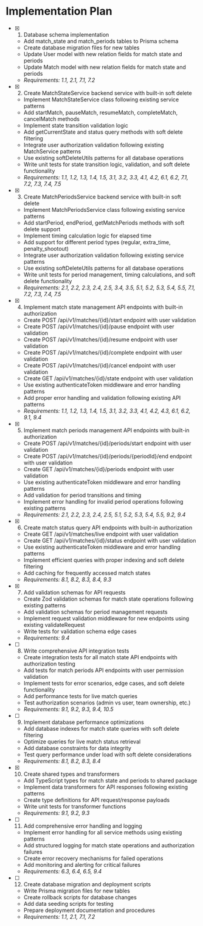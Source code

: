 # Implementation Plan

- [x] 1. Database schema implementation
  - Add match_state and match_periods tables to Prisma schema
  - Create database migration files for new tables
  - Update User model with new relation fields for match state and periods
  - Update Match model with new relation fields for match state and periods
  - _Requirements: 1.1, 2.1, 7.1, 7.2_

- [x] 2. Create MatchStateService backend service with built-in soft delete
  - Implement MatchStateService class following existing service patterns
  - Add startMatch, pauseMatch, resumeMatch, completeMatch, cancelMatch methods
  - Implement state transition validation logic
  - Add getCurrentState and status query methods with soft delete filtering
  - Integrate user authorization validation following existing MatchService patterns
  - Use existing softDeleteUtils patterns for all database operations
  - Write unit tests for state transition logic, validation, and soft delete functionality
  - _Requirements: 1.1, 1.2, 1.3, 1.4, 1.5, 3.1, 3.2, 3.3, 4.1, 4.2, 6.1, 6.2, 7.1, 7.2, 7.3, 7.4, 7.5_

- [x] 3. Create MatchPeriodsService backend service with built-in soft delete
  - Implement MatchPeriodsService class following existing service patterns
  - Add startPeriod, endPeriod, getMatchPeriods methods with soft delete support
  - Implement timing calculation logic for elapsed time
  - Add support for different period types (regular, extra_time, penalty_shootout)
  - Integrate user authorization validation following existing service patterns
  - Use existing softDeleteUtils patterns for all database operations
  - Write unit tests for period management, timing calculations, and soft delete functionality
  - _Requirements: 2.1, 2.2, 2.3, 2.4, 2.5, 3.4, 3.5, 5.1, 5.2, 5.3, 5.4, 5.5, 7.1, 7.2, 7.3, 7.4, 7.5_

- [x] 4. Implement match state management API endpoints with built-in authorization
  - Create POST /api/v1/matches/{id}/start endpoint with user validation
  - Create POST /api/v1/matches/{id}/pause endpoint with user validation
  - Create POST /api/v1/matches/{id}/resume endpoint with user validation
  - Create POST /api/v1/matches/{id}/complete endpoint with user validation
  - Create POST /api/v1/matches/{id}/cancel endpoint with user validation
  - Create GET /api/v1/matches/{id}/state endpoint with user validation
  - Use existing authenticateToken middleware and error handling patterns
  - Add proper error handling and validation following existing API patterns
  - _Requirements: 1.1, 1.2, 1.3, 1.4, 1.5, 3.1, 3.2, 3.3, 4.1, 4.2, 4.3, 6.1, 6.2, 9.1, 9.4_

- [x] 5. Implement match periods management API endpoints with built-in authorization
  - Create POST /api/v1/matches/{id}/periods/start endpoint with user validation
  - Create POST /api/v1/matches/{id}/periods/{periodId}/end endpoint with user validation
  - Create GET /api/v1/matches/{id}/periods endpoint with user validation
  - Use existing authenticateToken middleware and error handling patterns
  - Add validation for period transitions and timing
  - Implement error handling for invalid period operations following existing patterns
  - _Requirements: 2.1, 2.2, 2.3, 2.4, 2.5, 5.1, 5.2, 5.3, 5.4, 5.5, 9.2, 9.4_

- [x] 6. Create match status query API endpoints with built-in authorization
  - Create GET /api/v1/matches/live endpoint with user validation
  - Create GET /api/v1/matches/{id}/status endpoint with user validation
  - Use existing authenticateToken middleware and error handling patterns
  - Implement efficient queries with proper indexing and soft delete filtering
  - Add caching for frequently accessed match states
  - _Requirements: 8.1, 8.2, 8.3, 8.4, 9.3_

- [x] 7. Add validation schemas for API requests
  - Create Zod validation schemas for match state operations following existing patterns
  - Add validation schemas for period management requests
  - Implement request validation middleware for new endpoints using existing validateRequest
  - Write tests for validation schema edge cases
  - _Requirements: 9.4_

- [ ] 8. Write comprehensive API integration tests
  - Create integration tests for all match state API endpoints with authorization testing
  - Add tests for match periods API endpoints with user permission validation
  - Implement tests for error scenarios, edge cases, and soft delete functionality
  - Add performance tests for live match queries
  - Test authorization scenarios (admin vs user, team ownership, etc.)
  - _Requirements: 9.1, 9.2, 9.3, 9.4, 10.5_

- [ ] 9. Implement database performance optimizations
  - Add database indexes for match state queries with soft delete filtering
  - Optimize queries for live match status retrieval
  - Add database constraints for data integrity
  - Test query performance under load with soft delete considerations
  - _Requirements: 8.1, 8.2, 8.3, 8.4_

- [x] 10. Create shared types and transformers
  - Add TypeScript types for match state and periods to shared package
  - Implement data transformers for API responses following existing patterns
  - Create type definitions for API request/response payloads
  - Write unit tests for transformer functions
  - _Requirements: 9.1, 9.2, 9.3_

- [ ] 11. Add comprehensive error handling and logging
  - Implement error handling for all service methods using existing patterns
  - Add structured logging for match state operations and authorization failures
  - Create error recovery mechanisms for failed operations
  - Add monitoring and alerting for critical failures
  - _Requirements: 6.3, 6.4, 6.5, 9.4_

- [ ] 12. Create database migration and deployment scripts
  - Write Prisma migration files for new tables
  - Create rollback scripts for database changes
  - Add data seeding scripts for testing
  - Prepare deployment documentation and procedures
  - _Requirements: 1.1, 2.1, 7.1, 7.2_